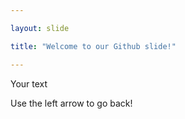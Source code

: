 ```yaml
---

layout: slide

title: "Welcome to our Github slide!"

---
```


Your text

Use the left arrow to go back!
